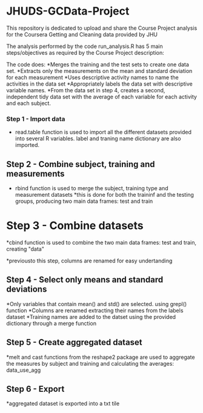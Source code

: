 # JHUDS-GCData-Project
This repository is dedicated to upload and share the Course Project analysis for the Coursera Getting and Cleaning data provided by JHU

The analysis performed by the code run_analysis.R has 5 main steps/objectives as required by the Course Project description:

The code does:
*Merges the training and the test sets to create one data set.
*Extracts only the measurements on the mean and standard deviation for each measurement
*Uses descriptive activity names to name the activities in the data set
*Appropriately labels the data set with descriptive variable names. 
*From the data set in step 4, creates a second, independent tidy data set with the average of each variable for each activity and each subject.


### Step 1 - Import data

* read.table function is used to import all the different datasets provided into several R variables. label and traning name dictionary are also imported.

## Step 2 - Combine subject, training and measurements

* rbind function is used to merge the subject, training type and measurement datasets
        *this is done for both the traininf and the testing groups, producing two main data frames: test and train
        

# Step 3 - Combine datasets

*cbind function is used to combine the two main data frames: test and train, creating "data"

*previousto this step, columns are renamed for easy undertanding


## Step 4 - Select only means and standard deviations

*Only variables that contain mean() and std() are selected. using grepl() function
*Columns are renamed extracting their names from the labels dataset
*Training names are added to the datset using the provided dictionary through a merge function


## Step 5 - Create aggregated dataset

*melt and cast functions from the reshape2 package are used to aggregate the measures by subject and training and calculating the averages: data_use_agg


## Step 6 - Export

*aggregated dataset is exported into a txt tile
